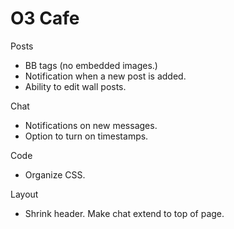 O3 Cafe
=======

Posts
- BB tags (no embedded images.)
- Notification when a new post is added.
- Ability to edit wall posts.

Chat
- Notifications on new messages.
- Option to turn on timestamps.

Code
- Organize CSS.

Layout
- Shrink header.  Make chat extend to top of page.
